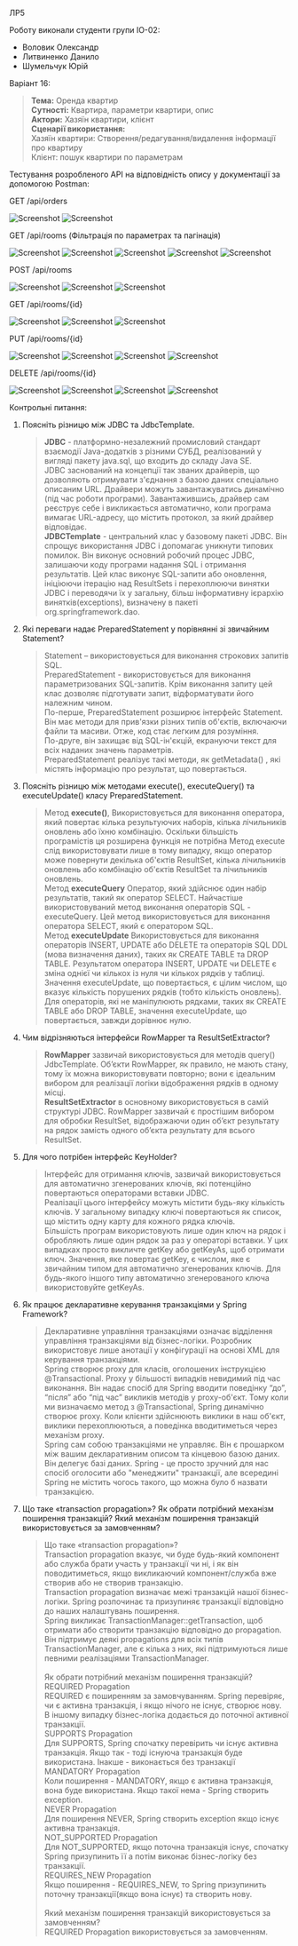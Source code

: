 ЛР5

Роботу виконали студенти групи ІО-02:
- Воловик Олександр
- Литвиненко Данило
- Шумельчук Юрій

Варіант 16:
><b>Тема:</b> Оренда квартир
<br><b>Сутності:</b> Квартира, параметри квартири, опис
<br><b>Актори:</b> Хазяїн квартири, клієнт 
<br><b>Сценарії використання:</b> 
<br>Хазяїн квартири: Створення/редагування/видалення інформації про квартиру
<br>Клієнт: пошук квартири по параметрам

Тестування розробленого API на відповідність опису у документації за допомогою Postman:

GET /api/orders

![Screenshot](readme/1.png)
![Screenshot](readme/2.png)

GET /api/rooms (Фільтрація по параметрах та пагінація)

![Screenshot](readme/3.png)
![Screenshot](readme/4.png)
![Screenshot](readme/5.png)
![Screenshot](readme/6.png)
![Screenshot](readme/7.png)

POST /api/rooms

![Screenshot](readme/8.png)
![Screenshot](readme/9.png)
![Screenshot](readme/10.png)

GET /api/rooms/{id}

![Screenshot](readme/11.png)
![Screenshot](readme/20.png)
![Screenshot](readme/12.png)

PUT /api/rooms/{id}

![Screenshot](readme/13.png)
![Screenshot](readme/14.png)
![Screenshot](readme/15.png)
![Screenshot](readme/16.png)

DELETE /api/rooms/{id}

![Screenshot](readme/17.png)
![Screenshot](readme/18.png)
![Screenshot](readme/19.png)
![Screenshot](readme/21.png)

Контрольні питання:

1. Поясніть різницю між JDBC та JdbcTemplate.
   > <b>JDBC</b> - платформно-незалежний промисловий стандарт взаємодії Java-додатків з різними СУБД, реалізований у вигляді пакету java.sql, що входить до складу Java SE. <br> JDBC заснований на концепції так званих драйверів, що дозволяють отримувати з'єднання з базою даних спеціально описаним URL. Драйвери можуть завантажуватись динамічно (під час роботи програми).
   Завантажившись, драйвер сам реєструє себе і викликається автоматично, коли програма вимагає URL-адресу, що містить протокол, за який драйвер відповідає.
   <br><b>JDBCTemplate</b> - центральний клас у базовому пакеті JDBC. Він спрощує використання JDBC і допомагає уникнути типових помилок. Він виконує основний робочий процес JDBC, залишаючи коду програми надання SQL і отримання результатів. Цей клас виконує SQL-запити або оновлення, ініціюючи ітерацію над ResultSets і перехоплюючи винятки JDBC і переводячи їх у загальну, більш інформативну ієрархію винятків(exceptions), визначену в пакеті org.springframework.dao.
2. Які переваги надає PreparedStatement у порівнянні зі звичайним Statement?
   > Statement – використовується для виконання строкових запитів SQL.
   <br>PreparedStatement - використовується для виконання параметризованих SQL-запитів. Крім виконання запиту цей клас дозволяє підготувати запит, відформатувати його належним чином.
   <br>По-перше, PreparedStatement розширює інтерфейс Statement. Він має методи для прив'язки різних типів об'єктів, включаючи файли та масиви. Отже, код стає легким для розуміння.
   <br>По-друге, він захищає від SQL-ін'єкцій, екрануючи текст для всіх наданих значень параметрів.
   <br>PreparedStatement реалізує такі методи, як getMetadata() , які містять інформацію про результат, що повертається.
3. Поясніть різницю між методами execute(), executeQuery() та executeUpdate() класу PreparedStatement.
   > Метод <b>execute()</b>, Використовується для виконання оператора, який повертає кілька результуючих наборів, кілька лічильників оновлень або їхню комбінацію. Оскільки більшість програмістів ця розширена функція не потрібна Метод execute слід використовувати лише в тому випадку, якщо оператор може повернути декілька об'єктів ResultSet, кілька лічильників оновлень або комбінацію об'єктів ResultSet та лічильників оновлень.
   <br>Метод <b>executeQuery</b> Оператор, який здійснює один набір результатів, такий як оператор SELECT. Найчастіше використовуваний метод виконання операторів SQL - executeQuery. Цей метод використовується для виконання оператора SELECT, який є оператором SQL.
   <br>Метод <b>executeUpdate</b> Використовується для виконання операторів INSERT, UPDATE або DELETE та операторів SQL DDL (мова визначення даних), таких як CREATE TABLE та DROP TABLE. Результатом оператора INSERT, UPDATE чи DELETE є зміна однієї чи кількох із нуля чи кількох рядків у таблиці. Значення executeUpdate, що повертається, є цілим числом, що вказує кількість порушених рядків (тобто кількість оновлень). Для операторів, які не маніпулюють рядками, таких як CREATE TABLE або DROP TABLE, значення executeUpdate, що повертається, завжди дорівнює нулю.
4. Чим відрізняються інтерфейси RowMapper<T> та ResultSetExtractor<T>?
   > <b>RowMapper</b> зазвичай використовується для методів query() JdbcTemplate. Об’єкти RowMapper, як правило, не мають стану, тому їх можна використовувати повторно; вони є ідеальним вибором для реалізації логіки відображення рядків в одному місці.
   <br><b>ResultSetExtractor</b> в основному використовується в самій структурі JDBC. RowMapper зазвичай є простішим вибором для обробки ResultSet, відображаючи один об’єкт результату на рядок замість одного об’єкта результату для всього ResultSet.
5. Для чого потрібен інтерфейс KeyHolder?
   > Інтерфейс для отримання ключів, зазвичай використовується для автоматично згенерованих ключів, які потенційно повертаються операторами вставки JDBC.
   <br>Реалізації цього інтерфейсу можуть містити будь-яку кількість ключів. У загальному випадку ключі повертаються як список, що містить одну карту для кожного рядка ключів.
   <br>Більшість програм використовують лише один ключ на рядок і обробляють лише один рядок за раз у операторі вставки. У цих випадках просто викличте getKey або getKeyAs, щоб отримати ключ. Значення, яке повертає getKey, є числом, яке є звичайним типом для автоматично згенерованих ключів. Для будь-якого іншого типу автоматично згенерованого ключа використовуйте getKeyAs.
6. Як працює декларативне керування транзакціями у Spring Framework?
   > Декларативне управління транзакціями означає відділення управління транзакціями від бізнес-логіки. Розробник використовує лише анотації у конфігурації на основі XML для керування транзакціями.
   <br>Spring створює proxy для класів, оголошених інструкцією @Transactional. Proxy у більшості випадків невидимий під час виконання. Він надає спосіб для Spring вводити поведінку “до”, “після” або “під час” викликів методів у proxy-об'єкт. Тому коли ми визначаємо метод з @Transactional, Spring динамічно створює proxy. Коли клієнти здійснюють виклики в наш об'єкт, виклики перехоплюються, а поведінка вводитиметься через механізм proxy.
   <br>Spring сам собою транзакціями не управляє. Він є прошарком між вашим декларативним описом та кінцевою базою даних. Він делегує базі даних. Spring - це просто зручний для нас спосіб оголосити або "менеджити" транзакції, але всередині Spring не містить чогось такого, що можна було б назвати транзакцією.
7. Що таке «transaction propagation»? Як обрати потрібний механізм поширення транзакцій? Який механізм поширення транзакцій використовується за замовченням?
   > Що таке «transaction propagation»?
   <br>Transaction propagation вказує, чи буде будь-який компонент або служба брати участь у транзакції чи ні, і як він поводитиметься, якщо викликаючий компонент/служба вже створив або не створив транзакцію.
   <br>Transaction propagation визначає межі транзакцій нашої бізнес-логіки. Spring розпочинає та призупиняє транзакції відповідно до наших налаштувань поширення.
   <br>Spring викликає TransactionManager::getTransaction, щоб отримати або створити транзакцію відповідно до propagation. Він підтримує деякі propagations для всіх типів TransactionManager, але є кілька з них, які підтримуються лише певними реалізаціями TransactionManager.
   <br><br>Як обрати потрібний механізм поширення транзакцій?
   <br>REQUIRED Propagation
   <br>REQUIRED є поширенням за замовчуванням. Spring перевіряє, чи є активна транзакція, і якщо нічого не існує, створює нову. В іншому випадку бізнес-логіка додається до поточної активної транзакції.
   <br>SUPPORTS Propagation
   <br>Для SUPPORTS, Spring спочатку перевірить чи існує активна транзакція. Якщо так - тоді існуюча транзакція буде використана. Інакше - виконається без транзакції
   <br>MANDATORY Propagation
   <br>Коли поширення - MANDATORY, якщо є активна транзакція, вона буде використана. Якщо такої нема - Spring створить exception.
   <br>NEVER Propagation
   <br>Для поширення NEVER, Spring створить exception якщо існує активна транзакція.
   <br>NOT_SUPPORTED Propagation
   <br>Для NOT_SUPPORTED, якщо поточна транзакція існує, спочатку Spring призупинить її а потім виконає бізнес-логіку без транзакції.
   <br>REQUIRES_NEW Propagation
   <br>Якщо поширення - REQUIRES_NEW, то Spring призупинить поточну транзакції(якщо вона існує) та створить нову.
   <br><br>Який механізм поширення транзакцій використовується за замовченням?
   <br>REQUIRED Propagation використовується за замовченням.
